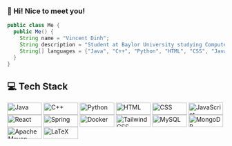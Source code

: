 ### 👋 Hi! Nice to meet you!

```java
public class Me {
  public Me() {
    String name = "Vincent Dinh";
    String description = "Student at Baylor University studying Computer Science";
    String[] languages = {"Java", "C++", "Python", "HTML", "CSS", "JavaScript", "React"};
  }
}
```

## 💻 Tech Stack

<div>
    <a href="https://www.java.com/"><img src="https://img.shields.io/badge/Java-blue?style=for-the-badge&logo=java" alt="Java" height="28" width="80" style="display: inline-block; vertical-align: middle;"></a>
    <a href="https://isocpp.org/"><img src="https://img.shields.io/badge/C++-purple?style=for-the-badge&logo=c%2B%2B" alt="C++" height="28" width="80" style="display: inline-block; vertical-align: middle;"></a>
    <a href="https://www.python.org/"><img src="https://img.shields.io/badge/Python-yellow?style=for-the-badge&logo=python" alt="Python" height="28" width="80" style="display: inline-block; vertical-align: middle;"></a>
    <a href="https://developer.mozilla.org/en-US/docs/Web/HTML"><img src="https://img.shields.io/badge/HTML-orange?style=for-the-badge&logo=html5" alt="HTML" height="28" width="80" style="display: inline-block; vertical-align: middle;"></a>
    <a href="https://developer.mozilla.org/en-US/docs/Web/CSS"><img src="https://img.shields.io/badge/CSS-blueviolet?style=for-the-badge&logo=css3" alt="CSS" height="28" width="80" style="display: inline-block; vertical-align: middle;"></a>
    <a href="https://developer.mozilla.org/en-US/docs/Web/JavaScript"><img src="https://img.shields.io/badge/JavaScript-yellow?style=for-the-badge&logo=javascript" alt="JavaScript" height="28" width="80" style="display: inline-block; vertical-align: middle;"></a>
    <a href="https://reactjs.org/"><img src="https://img.shields.io/badge/React-blue?style=for-the-badge&logo=react" alt="React" height="28" width="80" style="display: inline-block; vertical-align: middle;"></a>
    <a href="https://spring.io/"><img src="https://img.shields.io/badge/Spring-6DB33F?style=for-the-badge&logo=spring" alt="Spring" height="28" width="80" style="display: inline-block; vertical-align: middle;"></a>
    <a href="https://www.docker.com/"><img src="https://img.shields.io/badge/Docker-2496ED?style=for-the-badge&logo=docker" alt="Docker" height="28" width="80" style="display: inline-block; vertical-align: middle;"></a>
    <a href="https://tailwindcss.com/"><img src="https://img.shields.io/badge/Tailwind_CSS-38B2AC?style=for-the-badge&logo=tailwind-css" alt="Tailwind CSS" height="28" width="80" style="display: inline-block; vertical-align: middle;"></a>
    <a href="https://www.mysql.com/"><img src="https://img.shields.io/badge/MySQL-4479A1?style=for-the-badge&logo=mysql" alt="MySQL" height="28" width="80" style="display: inline-block; vertical-align: middle;"></a>
    <a href="https://www.mongodb.com/"><img src="https://img.shields.io/badge/MongoDB-4EA94B?style=for-the-badge&logo=mongodb" alt="MongoDB" height="28" width="80" style="display: inline-block; vertical-align: middle;"></a>
    <a href="https://maven.apache.org/"><img src="https://img.shields.io/badge/Apache_Maven-C71A36?style=for-the-badge&logo=apache-maven" alt="Apache Maven" height="28" width="80" style="display: inline-block; vertical-align: middle;"></a>
    <a href="https://www.latex-project.org/"><img src="https://img.shields.io/badge/LaTeX-008080?style=for-the-badge&logo=latex" alt="LaTeX" height="28" width="80" style="display: inline-block; vertical-align: middle;"></a>
</div>




